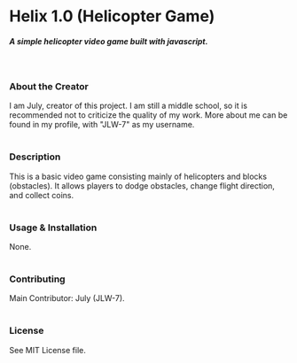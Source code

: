 <h1>Helix 1.0 (Helicopter Game)</h1>
<h5>A simple helicopter video game built with javascript.</h5>
<br>
<h3>About the Creator</h3>
<h7>I am July, creator of this project. I am still a middle school, so it is recommended not to criticize the quality of my work. More about me can be found in my profile, with "JLW-7" as my username.</h7>
<br>
<br>
<h3>Description</h3>
<h7>This is a basic video game consisting mainly of helicopters and blocks (obstacles). It allows players to dodge obstacles, change flight direction, and collect coins.</h7>
<br>
<br>
<h3>Usage & Installation</h3>
<h7>None.</h7>
<br>
<br>
<h3>Contributing</h3>
<h7>Main Contributor: July (JLW-7).</h7>
<br>
<br>
<h3>License</h3>
<h7>See MIT License file.</h7>
